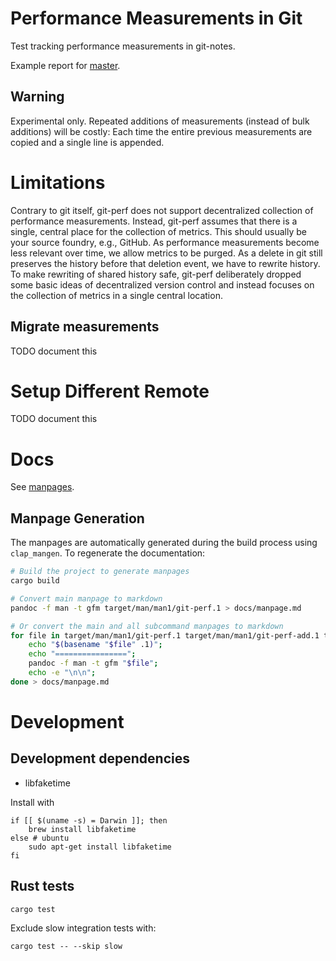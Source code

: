 # Performance Measurements in Git

Test tracking performance measurements in git-notes.

Example report for [master](https://kaihowl.github.io/git-perf/master.html).

## Warning
Experimental only.
Repeated additions of measurements (instead of bulk additions) will be costly:
Each time the entire previous measurements are copied and a single line is
appended.

# Limitations

Contrary to git itself, git-perf does not support decentralized collection of
performance measurements. Instead, git-perf assumes that there is a single,
central place for the collection of metrics. This should usually be your source
foundry, e.g., GitHub. As performance measurements become less relevant over
time, we allow metrics to be purged. As a delete in git still preserves the
history before that deletion event, we have to rewrite history. To make
rewriting of shared history safe, git-perf deliberately dropped some basic
ideas of decentralized version control and instead focuses on the collection of
metrics in a single central location.

## Migrate measurements
TODO document this

# Setup Different Remote
TODO document this

# Docs

See [manpages](./docs/manpage.md).

## Manpage Generation

The manpages are automatically generated during the build process using `clap_mangen`. To regenerate the documentation:

```bash
# Build the project to generate manpages
cargo build

# Convert main manpage to markdown
pandoc -f man -t gfm target/man/man1/git-perf.1 > docs/manpage.md

# Or convert the main and all subcommand manpages to markdown
for file in target/man/man1/git-perf.1 target/man/man1/git-perf-add.1 target/man/man1/git-perf-audit.1 target/man/man1/git-perf-bump-epoch.1 target/man/man1/git-perf-measure.1 target/man/man1/git-perf-prune.1 target/man/man1/git-perf-pull.1 target/man/man1/git-perf-push.1 target/man/man1/git-perf-remove.1 target/man/man1/git-perf-report.1; do
    echo "$(basename "$file" .1)";
    echo "================";
    pandoc -f man -t gfm "$file";
    echo -e "\n\n";
done > docs/manpage.md
```

# Development

## Development dependencies

- libfaketime

Install with 
```
if [[ $(uname -s) = Darwin ]]; then
    brew install libfaketime
else # ubuntu
    sudo apt-get install libfaketime
fi
```

## Rust tests
```
cargo test
```

Exclude slow integration tests with:
```
cargo test -- --skip slow
```

